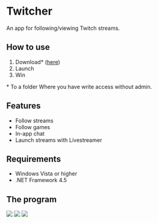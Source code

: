 # Twitcher
An app for following/viewing Twitch streams.

## How to use
1. Download* ([here](https://github.com/lindstrm/Twitcher/releases/latest))
2. Launch
3. Win
 
\* To a folder Where you have write access without admin.

## Features
* Follow streams
* Follow games
* In-app chat
* Launch streams with Livestreamer

## Requirements
* Windows Vista or higher
* .NET Framework 4.5

## The program

<img src="http://i.imgur.com/05ufq65.png">
<img src="http://i.imgur.com/NpsiBf3.png">
<img src="http://i.imgur.com/Q4a0wvh.png">
